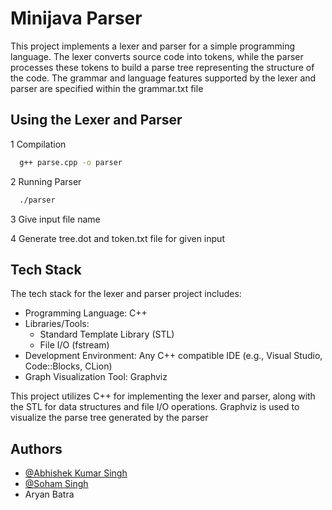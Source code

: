 
# Minijava Parser

This project implements a lexer and parser for a simple programming language. The lexer converts source code into tokens, while the parser processes these tokens to build a parse tree representing the structure of the code. The grammar and language features supported by the lexer and parser are specified within the grammar.txt file

## Using the Lexer and Parser

1 Compilation
```bash
  g++ parse.cpp -o parser
```
2 Running Parser
```bash
  ./parser
```
3 Give input file name

4 Generate tree.dot and token.txt file for given input
## Tech Stack

The tech stack for the lexer and parser project includes:

- Programming Language: C++
- Libraries/Tools:
  - Standard Template Library (STL)
  - File I/O (fstream)
- Development Environment: Any C++ compatible IDE (e.g., Visual Studio, Code::Blocks, CLion)
 - Graph Visualization Tool: Graphviz

This project utilizes C++ for implementing the lexer and parser, along with the STL for data structures and file I/O operations. Graphviz is used to visualize the parse tree generated by the parser



## Authors

- [@Abhishek Kumar Singh](https://github.com/AbhiSinghiitr)
- [@Soham Singh](https://github.com/Sohamsingh2002)
- Aryan Batra


